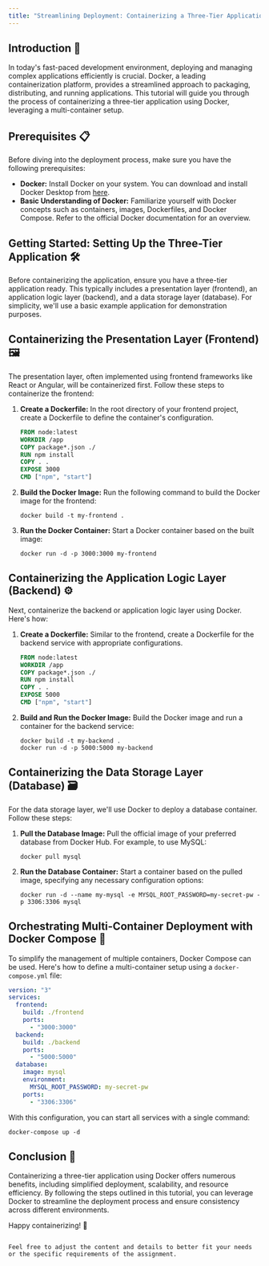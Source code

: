 ```yaml
---
title: "Streamlining Deployment: Containerizing a Three-Tier Application with Docker 🐳"
---
```


## Introduction 🚀

In today's fast-paced development environment, deploying and managing complex applications efficiently is crucial. Docker, a leading containerization platform, provides a streamlined approach to packaging, distributing, and running applications. This tutorial will guide you through the process of containerizing a three-tier application using Docker, leveraging a multi-container setup.

## Prerequisites 📋

Before diving into the deployment process, make sure you have the following prerequisites:

- **Docker:** Install Docker on your system. You can download and install Docker Desktop from [here](https://www.docker.com/products/docker-desktop/).
- **Basic Understanding of Docker:** Familiarize yourself with Docker concepts such as containers, images, Dockerfiles, and Docker Compose. Refer to the official Docker documentation for an overview.

## Getting Started: Setting Up the Three-Tier Application 🛠

Before containerizing the application, ensure you have a three-tier application ready. This typically includes a presentation layer (frontend), an application logic layer (backend), and a data storage layer (database). For simplicity, we'll use a basic example application for demonstration purposes.

## Containerizing the Presentation Layer (Frontend) 🖼

The presentation layer, often implemented using frontend frameworks like React or Angular, will be containerized first. Follow these steps to containerize the frontend:

1. **Create a Dockerfile:** In the root directory of your frontend project, create a Dockerfile to define the container's configuration.
   
   ```Dockerfile
   FROM node:latest
   WORKDIR /app
   COPY package*.json ./
   RUN npm install
   COPY . .
   EXPOSE 3000
   CMD ["npm", "start"]
   ```

2. **Build the Docker Image:** Run the following command to build the Docker image for the frontend:
   
   ```shell
   docker build -t my-frontend .
   ```

3. **Run the Docker Container:** Start a Docker container based on the built image:
   
   ```shell
   docker run -d -p 3000:3000 my-frontend
   ```

## Containerizing the Application Logic Layer (Backend) ⚙

Next, containerize the backend or application logic layer using Docker. Here's how:

1. **Create a Dockerfile:** Similar to the frontend, create a Dockerfile for the backend service with appropriate configurations.

   ```Dockerfile
   FROM node:latest
   WORKDIR /app
   COPY package*.json ./
   RUN npm install
   COPY . .
   EXPOSE 5000
   CMD ["npm", "start"]
   ```

2. **Build and Run the Docker Image:** Build the Docker image and run a container for the backend service:

   ```shell
   docker build -t my-backend .
   docker run -d -p 5000:5000 my-backend
   ```

## Containerizing the Data Storage Layer (Database) 🗃

For the data storage layer, we'll use Docker to deploy a database container. Follow these steps:

1. **Pull the Database Image:** Pull the official image of your preferred database from Docker Hub. For example, to use MySQL:

   ```shell
   docker pull mysql
   ```

2. **Run the Database Container:** Start a container based on the pulled image, specifying any necessary configuration options:

   ```shell
   docker run -d --name my-mysql -e MYSQL_ROOT_PASSWORD=my-secret-pw -p 3306:3306 mysql
   ```

## Orchestrating Multi-Container Deployment with Docker Compose 🐋

To simplify the management of multiple containers, Docker Compose can be used. Here's how to define a multi-container setup using a `docker-compose.yml` file:

```yaml
version: "3"
services:
  frontend:
    build: ./frontend
    ports:
      - "3000:3000"
  backend:
    build: ./backend
    ports:
      - "5000:5000"
  database:
    image: mysql
    environment:
      MYSQL_ROOT_PASSWORD: my-secret-pw
    ports:
      - "3306:3306"
```

With this configuration, you can start all services with a single command:

```shell
docker-compose up -d
```

## Conclusion 🌟

Containerizing a three-tier application using Docker offers numerous benefits, including simplified deployment, scalability, and resource efficiency. By following the steps outlined in this tutorial, you can leverage Docker to streamline the deployment process and ensure consistency across different environments.

Happy containerizing! 🚀
```

Feel free to adjust the content and details to better fit your needs or the specific requirements of the assignment.